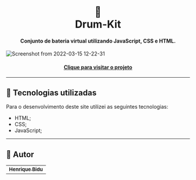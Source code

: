 <h1 align="center">
  🥁 <br> Drum-Kit
</h1>

<h4 align="center">
Conjunto de bateria virtual utilizando JavaScript, CSS e HTML.
</h4>

![Screenshot from 2022-03-15 12-22-31](https://user-images.githubusercontent.com/95511751/158411872-32963a03-48c1-418e-a39b-0bbb08a31451.png)



<h4 align="center"><a href="https://hbidu.github.io/Drum-Kit/">Clique para visitar o projeto</a></h4>

---

## 💼 Tecnologias utilizadas

Para o desenvolvimento deste site utilizei as seguintes tecnologias:

- HTML;
- CSS;
- JavaScript;

---

## 🚀 Autor<br>

<table>
  <tr>
    <td align="center">
      <a href="https://github.com/hbidu">
        <sub>
          <b>Henrique Bidu</b>
        </sub>
      </a>
    </td>


